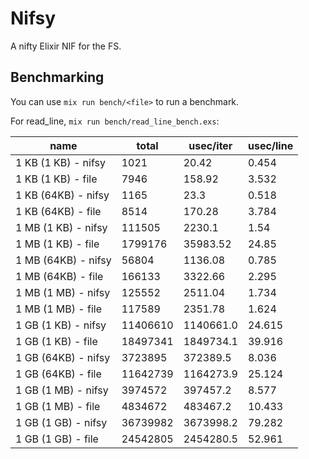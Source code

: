 # Nifsy

A nifty Elixir NIF for the FS.

## Benchmarking

You can use `mix run bench/<file>` to run a benchmark.

For read_line, `mix run bench/read_line_bench.exs`:

| name                | total    | usec/iter | usec/line |
| ------------------- | -------- | --------- | --------- |
| 1 KB (1 KB) - nifsy | 1021     | 20.42     | 0.454     |
| 1 KB (1 KB) - file  | 7946     | 158.92    | 3.532     |
| 1 KB (64KB) - nifsy | 1165     | 23.3      | 0.518     |
| 1 KB (64KB) - file  | 8514     | 170.28    | 3.784     |
| 1 MB (1 KB) - nifsy | 111505   | 2230.1    | 1.54      |
| 1 MB (1 KB) - file  | 1799176  | 35983.52  | 24.85     |
| 1 MB (64KB) - nifsy | 56804    | 1136.08   | 0.785     |
| 1 MB (64KB) - file  | 166133   | 3322.66   | 2.295     |
| 1 MB (1 MB) - nifsy | 125552   | 2511.04   | 1.734     |
| 1 MB (1 MB) - file  | 117589   | 2351.78   | 1.624     |
| 1 GB (1 KB) - nifsy | 11406610 | 1140661.0 | 24.615    |
| 1 GB (1 KB) - file  | 18497341 | 1849734.1 | 39.916    |
| 1 GB (64KB) - nifsy | 3723895  | 372389.5  | 8.036     |
| 1 GB (64KB) - file  | 11642739 | 1164273.9 | 25.124    |
| 1 GB (1 MB) - nifsy | 3974572  | 397457.2  | 8.577     |
| 1 GB (1 MB) - file  | 4834672  | 483467.2  | 10.433    |
| 1 GB (1 GB) - nifsy | 36739982 | 3673998.2 | 79.282    |
| 1 GB (1 GB) - file  | 24542805 | 2454280.5 | 52.961    |
